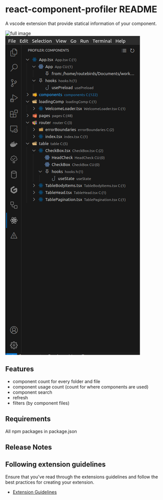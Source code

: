 # react-component-profiler README

A vscode extension that provide statical information of your component.

![full image](https://github.com/Sourcepride/react-component-profiler/blob/main/image.jpg?raw=true)
![profiler tab](resources/main-image-display.png)

## Features

- component count for every folder and file
- component usage count (count for where components are used)
- component search
- refresh
- filters  (by component files)

## Requirements
All npm packages in package.json

## Release Notes


## Following extension guidelines

Ensure that you've read through the extensions guidelines and follow the best practices for creating your extension.

* [Extension Guidelines](https://code.visualstudio.com/api/references/extension-guidelines)